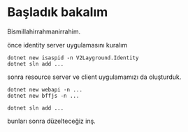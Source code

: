 # Başladık bakalım

Bismillahirrahmanirrahim.

önce identity server uygulamasını kuralım

```
dotnet new isaspid -n V2Layground.Identity
dotnet sln add ...
```

sonra resource server ve client uygulamamızı da oluşturduk.

```
dotnet new webapi -n ...
dotnet new bffjs -n ...

dotnet sln add ...
```

bunları sonra düzelteceğiz inş.